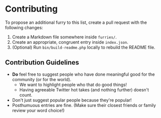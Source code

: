 # Contributing

To propose an additional furry to this list, create a pull request
with the following changes:

1. Create a Markdown file somewhere inside `furries/`.
2. Create an appropriate, congruent entry inside `index.json`.
3. (Optional) Run `bin/build-readme.php` locally to rebuild the
   README file.

## Contribution Guidelines

* **Do** feel free to suggest people who have done meaningful good for
  the community (or for the world).
  * We want to highlight people who that do good things!
  * Having agreeable Twitter hot takes (and nothing further) doesn't count.
* Don't just suggest popular people because they're popular!
* Posthumuous entries are fine. (Make sure their closest friends
  or family review your word choice!)
